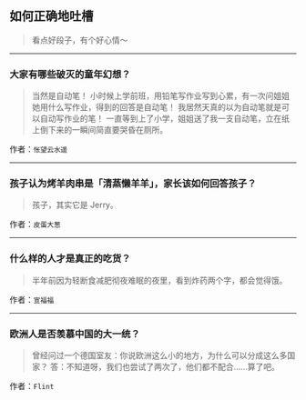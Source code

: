 ## 如何正确地吐槽

> 看点好段子，有个好心情～


 
---

### 大家有哪些破灭的童年幻想？

> 当然是自动笔！
> 小时候上学前班，用铅笔写作业写到心累，有一次问姐姐她用什么写作业，得到的回答是自动笔！
> 我居然天真的以为自动笔就是可以自动写作业的笔！
> 一直等到上了小学，姐姐送了我一支自动笔，立在纸上倒下来的一瞬间简直要哭昏在厕所。


作者：`怅望云水遥`

---

### 孩子认为烤羊肉串是「清蒸懒羊羊」，家长该如何回答孩子？

> 孩子，其实它是 Jerry。


作者：`皮蛋大葱`

---

### 什么样的人才是真正的吃货？

> 半年前因为轻断食减肥彻夜难眠的夜里，看到炸药两个字，都会觉得饿。


作者：`宣福福`

---

### 欧洲人是否羡慕中国的大一统？

> 曾经问过一个德国室友：你说欧洲这么小的地方，为什么可以分成这么多国家？
> 答：不知道呀，我们也尝试了两次了，他们都不配合……算了吧。


作者：`Flint`